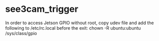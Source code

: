 # see3cam_trigger

In order to access Jetson GPIO without root, copy udev file and add the following to /etc/rc.local before the exit:
chown -R ubuntu:ubuntu /sys/class/gpio
